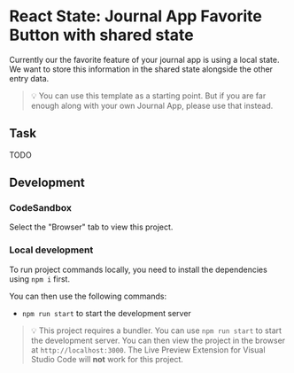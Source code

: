 # React State: Journal App Favorite Button with shared state

Currently our the favorite feature of your journal app is using a local state. We want to store this information in the shared state alongside the other entry data.

> 💡 You can use this template as a starting point. But if you are far enough along with your own Journal App, please use that instead.

## Task

TODO

## Development

### CodeSandbox

Select the "Browser" tab to view this project.

### Local development

To run project commands locally, you need to install the dependencies using `npm i` first.

You can then use the following commands:

- `npm run start` to start the development server

> 💡 This project requires a bundler. You can use `npm run start` to start the development server. You can then view the project in the browser at `http://localhost:3000`. The Live Preview Extension for Visual Studio Code will **not** work for this project.

